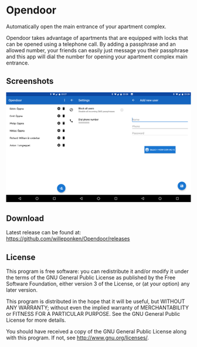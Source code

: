 # Opendoor

Automatically open the main entrance of your apartment complex.

Opendoor takes advantage of apartments that are equipped with locks that can be opened using a telephone call. By adding a passphrase and an allowed number, your friends can easily just message you their passphrase and this app will dial the number for opening your apartment complex main entrance.

## Screenshots
![Opendoor](opendoor-screenshots.png)

## Download
Latest release can be found at:
https://github.com/willeponken/Opendoor/releases

## License
This program is free software: you can redistribute it and/or modify
it under the terms of the GNU General Public License as published by
the Free Software Foundation, either version 3 of the License, or
(at your option) any later version.

This program is distributed in the hope that it will be useful,
but WITHOUT ANY WARRANTY; without even the implied warranty of
MERCHANTABILITY or FITNESS FOR A PARTICULAR PURPOSE.  See the
GNU General Public License for more details.

You should have received a copy of the GNU General Public License
along with this program.  If not, see <http://www.gnu.org/licenses/>.

